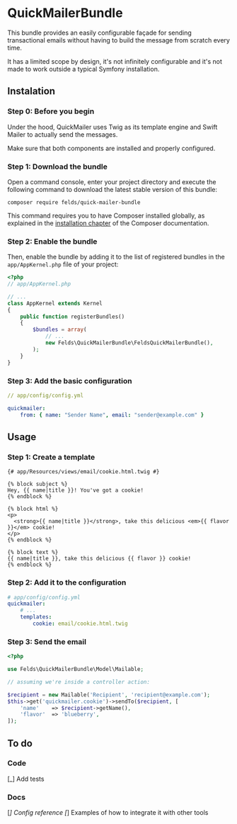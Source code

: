 QuickMailerBundle
=================

This bundle provides an easily configurable façade for sending transactional
emails without having to build the message from scratch every time.  

It has a limited scope by design, it's not infinitely configurable and it's not
made to work outside a typical Symfony installation.



## Instalation

### Step 0: Before you begin

Under the hood, QuickMailer uses Twig as its template engine and Swift Mailer
to actually send the messages.

Make sure that both components are installed and properly configured.


### Step 1: Download the bundle

Open a command console, enter your project directory and execute the
following command to download the latest stable version of this bundle:

```console
composer require felds/quick-mailer-bundle
```

This command requires you to have Composer installed globally, as explained
in the [installation chapter](https://getcomposer.org/doc/00-intro.md)
of the Composer documentation.


### Step 2: Enable the bundle

Then, enable the bundle by adding it to the list of registered bundles
in the `app/AppKernel.php` file of your project:

```php
<?php
// app/AppKernel.php

// ...
class AppKernel extends Kernel
{
    public function registerBundles()
    {
        $bundles = array(
            // ...
            new Felds\QuickMailerBundle\FeldsQuickMailerBundle(),
        );
    }
}
```

### Step 3: Add the basic configuration

```yaml
// app/config/config.yml

quickmailer:
    from: { name: "Sender Name", email: "sender@example.com" }
```


## Usage

### Step 1: Create a template

```twig
{# app/Resources/views/email/cookie.html.twig #}

{% block subject %}
Hey, {{ name|title }}! You've got a cookie!
{% endblock %}

{% block html %}
<p>
  <strong>{{ name|title }}</strong>, take this delicious <em>{{ flavor }}</em> cookie!
</p>
{% endblock %}

{% block text %}
{{ name|title }}, take this delicious {{ flavor }} cookie!
{% endblock %}
```

### Step 2: Add it to the configuration

```yaml
# app/config/config.yml
quickmailer:
    # ...
    templates:
        cookie: email/cookie.html.twig
```

### Step 3: Send the email

```php
<?php

use Felds\QuickMailerBundle\Model\Mailable;

// assuming we're inside a controller action:

$recipient = new Mailable('Recipient', 'recipient@example.com');
$this->get('quickmailer.cookie')->sendTo($recipient, [
    'name'    => $recipient->getName(),
    'flavor'  => 'blueberry',
]);
```


## To do

### Code

[_] Add tests

### Docs

[_] Config reference
[_] Examples of how to integrate it with other tools
